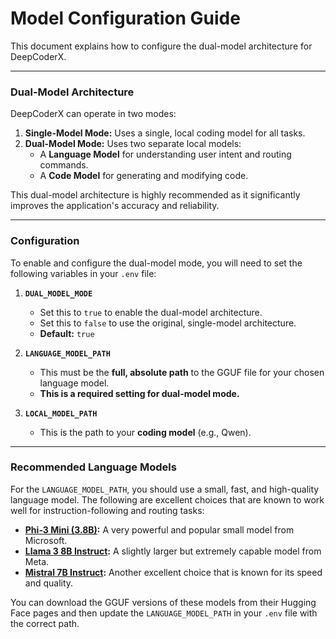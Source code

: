 # Model Configuration Guide

This document explains how to configure the dual-model architecture for DeepCoderX.

---

### **Dual-Model Architecture**

DeepCoderX can operate in two modes:

1.  **Single-Model Mode:** Uses a single, local coding model for all tasks.
2.  **Dual-Model Mode:** Uses two separate local models:
    *   A **Language Model** for understanding user intent and routing commands.
    *   A **Code Model** for generating and modifying code.

This dual-model architecture is highly recommended as it significantly improves the application's accuracy and reliability.

---

### **Configuration**

To enable and configure the dual-model mode, you will need to set the following variables in your `.env` file:

1.  **`DUAL_MODEL_MODE`**
    *   Set this to `true` to enable the dual-model architecture.
    *   Set this to `false` to use the original, single-model architecture.
    *   **Default:** `true`

2.  **`LANGUAGE_MODEL_PATH`**
    *   This must be the **full, absolute path** to the GGUF file for your chosen language model.
    *   **This is a required setting for dual-model mode.**

3.  **`LOCAL_MODEL_PATH`**
    *   This is the path to your **coding model** (e.g., Qwen).

---

### **Recommended Language Models**

For the `LANGUAGE_MODEL_PATH`, you should use a small, fast, and high-quality language model. The following are excellent choices that are known to work well for instruction-following and routing tasks:

*   **[Phi-3 Mini (3.8B)](https://huggingface.co/microsoft/Phi-3-mini-4k-instruct-gguf):** A very powerful and popular small model from Microsoft.
*   **[Llama 3 8B Instruct](https://huggingface.co/meta-llama/Meta-Llama-3-8B-Instruct-GGUF):** A slightly larger but extremely capable model from Meta.
*   **[Mistral 7B Instruct](https://huggingface.co/mistralai/Mistral-7B-Instruct-v0.2-GGUF):** Another excellent choice that is known for its speed and quality.

You can download the GGUF versions of these models from their Hugging Face pages and then update the `LANGUAGE_MODEL_PATH` in your `.env` file with the correct path.
